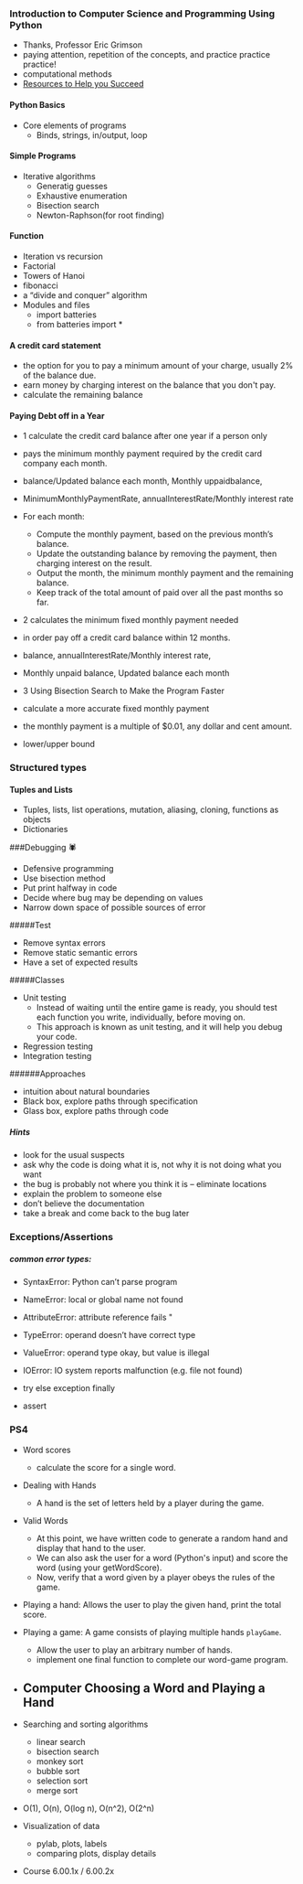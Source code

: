 ### Introduction to Computer Science and Programming Using Python

- Thanks, Professor Eric Grimson
- paying attention, repetition of the concepts, and practice practice practice!
- computational methods
- [Resources to Help you Succeed](https://courses.edx.org/courses/course-v1:MITx+6.00.1x+2T2017_2/courseware/c77f2cc9fb2a42589f0d723e8fefbd35/c58684c1812443db80c4b0028aba9bc3/?child=first)

#### Python Basics
- Core elements of programs
  - Binds, strings, in/output, loop

#### Simple Programs
- Iterative algorithms
  - Generatig guesses
  - Exhaustive enumeration
  - Bisection search
  - Newton-Raphson(for root finding)

#### Function
- Iteration vs recursion
- Factorial
- Towers of Hanoi
- fibonacci
- a “divide and conquer” algorithm
- Modules and files
  - import batteries
  - from batteries import *

#### A credit card statement
- the option for you to pay a minimum amount of your charge, usually 2% of the balance due.
- earn money by charging interest on the balance that you don't pay.
- calculate the remaining balance

#### Paying Debt off in a Year
- 1 calculate the credit card balance after one year if a person only
- pays the minimum monthly payment required by the credit card company each month.
- balance/Updated balance each month, Monthly uppaidbalance,
- MinimumMonthlyPaymentRate, annualInterestRate/Monthly interest rate
- For each month:
  - Compute the monthly payment, based on the previous month’s balance.
  - Update the outstanding balance by removing the payment, then charging interest on the result.
  - Output the month, the minimum monthly payment and the remaining balance.
  - Keep track of the total amount of paid over all the past months so far.

- 2 calculates the minimum fixed monthly payment needed
- in order pay off a credit card balance within 12 months.
- balance, annualInterestRate/Monthly interest rate,
- Monthly unpaid balance, Updated balance each month

- 3 Using Bisection Search to Make the Program Faster
- calculate a more accurate fixed monthly payment
- the monthly payment is a multiple of $0.01, any dollar and cent amount.
- lower/upper bound

### Structured types
#### Tuples and Lists
- Tuples, lists, list operations, mutation, aliasing, cloning, functions as objects
- Dictionaries

###Debugging 🕷
- Defensive programming
- Use bisection method
- Put print halfway in code
- Decide where bug may be depending on values
- Narrow down space of possible sources of error

#####Test
- Remove syntax errors
- Remove static semantic errors
- Have a set of expected results

#####Classes
- Unit testing
  - Instead of waiting until the entire game is ready, you should test each function you write, individually, before moving on.
  - This approach is known as unit testing, and it will help you debug your code.
- Regression testing
- Integration testing

######Approaches
- intuition about natural boundaries
- Black box, explore paths through specification
- Glass box, explore paths through code

##### Hints
- look for the usual suspects
- ask why the code is doing what it is, not why it is not doing what you want
- the bug is probably not where you think it is – eliminate locations
- explain the problem to someone else
- don’t believe the documentation
- take a break and come back to the bug later

### Exceptions/Assertions

##### common error types:
- SyntaxError: Python can’t parse program
- NameError: local or global name not found
- AttributeError: attribute reference fails "
- TypeError: operand doesn’t have correct type
- ValueError: operand type okay, but value is illegal
- IOError: IO system reports malfunction (e.g. file not found)

- try else exception finally
- assert

### PS4
- Word scores
  - calculate the score for a single word.
- Dealing with Hands
  - A hand is the set of letters held by a player during the game.
- Valid Words
  - At this point, we have written code to generate a random hand and display that hand to the user.
  - We can also ask the user for a word (Python's input) and score the word (using your getWordScore).
  - Now, verify that a word given by a player obeys the rules of the game.
- Playing a hand: Allows the user to play the given hand, print the total score.
- Playing a game: A game consists of playing multiple hands `playGame`.
  - Allow the user to play an arbitrary number of hands.
  - implement one final function to complete our word-game program.

- Computer Choosing a Word and Playing a Hand
  -

- Searching and sorting algorithms
  - linear search
  - bisection search
  - monkey sort
  - bubble sort
  - selection sort
  - merge sort
- O(1), O(n), O(log n), O(n^2), O(2^n)
- Visualization of data
  - pylab, plots, labels
  - comparing plots, display details

- Course 6.00.1x / 6.00.2x
